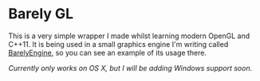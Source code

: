 # Barely GL

This is a very simple wrapper I made whilst learning modern OpenGL and C++11. It is being used in a small graphics engine I'm writing called [BarelyEngine](https://github.com/adamransom/barely_engine), so you can see an example of its usage there.

_Currently only works on OS X, but I will be adding Windows support soon._
